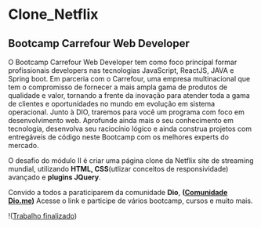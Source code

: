 # Clone_Netflix
## Bootcamp Carrefour Web Developer

O Bootcamp Carrefour Web Developer tem como foco principal formar profissionais developers nas tecnologias JavaScript, ReactJS, JAVA e Spring boot. Em parceria com o Carrefour, uma empresa multinacional que tem o compromisso de fornecer a mais ampla gama de produtos de qualidade e valor, tornando a frente da inovação para atender toda a gama de clientes e oportunidades no mundo em evolução em sistema operacional. Junto à DIO, traremos para você um programa com foco em desenvolvimento web. Aprofunde ainda mais o seu conhecimento em tecnologia, desenvolva seu raciocínio lógico e ainda construa projetos com entregáveis de código neste Bootcamp com os melhores experts do mercado.

O desafio do módulo II é criar uma página clone da Netflix site de streaming mundial, utilizando **HTML, CSS**(utlizar conceitos de responsividade) avançado e **plugins JQuery**.

Convido a todos a paraticiparem da comunidade **Dio**, **([Comunidade Dio.me](https://dio.me/sign-up?ref=NU8Q2PRFTI))** Acesse o link e participe de vários bootcamp, cursos e muito mais.

!([Trabalho finalizado](frontEnd/imagens/readme-md/net01.png))

